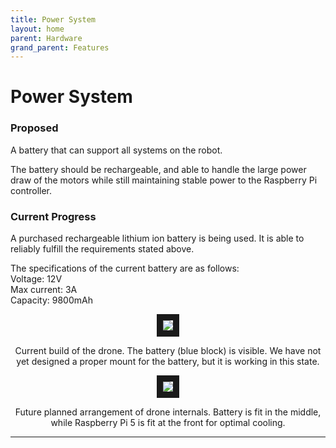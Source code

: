 ```yaml
---
title: Power System
layout: home
parent: Hardware
grand_parent: Features
---
```

# Power System

### Proposed

A battery that can support all systems on the robot.   
  
The battery should be rechargeable, and able to handle the large power draw of the motors while still maintaining stable power to the Raspberry Pi controller. 


### Current Progress

A purchased rechargeable lithium ion battery is being used. It is able to reliably fulfill the requirements stated above.  
  
The specifications of the current battery are as follows:  
Voltage: 12V   
Max current: 3A  
Capacity: 9800mAh  

  
<p align="center">
<img src="https://github.com/LeeZeHao/Kiki_Delivery_Docs/assets/46279960/dd233bf2-e2da-43f3-8d02-1321b5165832" border="10"/>  
</p>
<p align="center">
Current build of the drone. The battery (blue block) is visible. We have not yet designed a proper mount for the battery, but it is working in this state.
</p>


<p align="center">
<img src="https://github.com/LeeZeHao/Kiki_Delivery_Docs/assets/46279960/cf489534-8fde-4b62-b2b5-ea556ac219c0" border="10"/>
</p>
<p align="center">
Future planned arrangement of drone internals. Battery is fit in the middle, while Raspberry Pi 5 is fit at the front for optimal cooling.
</p>

----

[Just the Docs]: https://just-the-docs.github.io/just-the-docs/
[GitHub Pages]: https://docs.github.com/en/pages
[README]: https://github.com/just-the-docs/just-the-docs-template/blob/main/README.md
[Jekyll]: https://jekyllrb.com
[GitHub Pages / Actions workflow]: https://github.blog/changelog/2022-07-27-github-pages-custom-github-actions-workflows-beta/
[use this template]: https://github.com/just-the-docs/just-the-docs-template/generate
